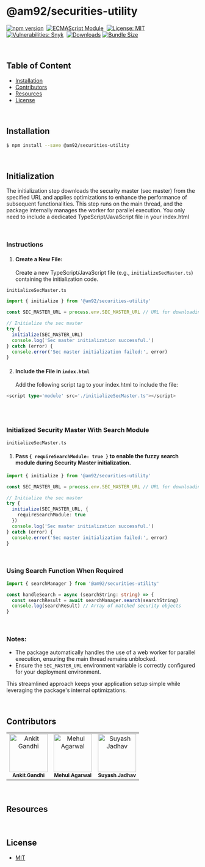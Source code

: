 # @am92/securities-utility

[![npm version](https://img.shields.io/npm/v/@am92/securities-utility?style=for-the-badge)](https://www.npmjs.com/package/@am92/securities-utility)&nbsp;
[![ECMAScript Module](https://img.shields.io/badge/ECMAScript-Module%20Only-red?style=for-the-badge)](https://nodejs.org/api/esm.html)&nbsp;
[![License: MIT](https://img.shields.io/npm/l/@am92/securities-utility?color=yellow&style=for-the-badge)](https://opensource.org/licenses/MIT)&nbsp;
[![Vulnerabilities: Snyk](https://img.shields.io/snyk/vulnerabilities/npm/@am92/securities-utility?style=for-the-badge)](https://security.snyk.io/package/npm/@am92%2Fsecurities-utility)&nbsp;
[![Downloads](https://img.shields.io/npm/dy/@am92/securities-utility?style=for-the-badge)](https://npm-stat.com/charts.html?package=%40m92%2Fsecurities-utility)
[![Bundle Size](https://img.shields.io/bundlephobia/minzip/@am92/securities-utility?style=for-the-badge)](https://bundlephobia.com/package/@am92/securities-utility)

<br />

## Table of Content

- [Installation](#installation)
- [Contributors](#contributors)
- [Resources](#resources)
- [License](#license)

<br />

## Installation

```bash
$ npm install --save @am92/securities-utility
```

<br />

## Initialization

The initialization step downloads the security master (sec master) from the specified URL and applies optimizations to enhance the performance of subsequent functionalities. This step runs on the main thread, and the package internally manages the worker for parallel execution. You only need to include a dedicated TypeScript/JavaScript file in your index.html

<br />

### Instructions

1. #### Create a New File: <br>
   Create a new TypeScript/JavaScript file (e.g., `initializeSecMaster.ts`) containing the initialization code.

`initializeSecMaster.ts`

```typescript
import { initialize } from '@am92/securities-utility'

const SEC_MASTER_URL = process.env.SEC_MASTER_URL // URL for downloading the sec master (can be environment-specific)

// Initialize the sec master
try {
  initialize(SEC_MASTER_URL)
  console.log('Sec master initialization successful.')
} catch (error) {
  console.error('Sec master initialization failed:', error)
}
```

2. #### Include the File in `index.html`
   Add the following script tag to your index.html to include the file:

```typescript
<script type='module' src='./initializeSecMaster.ts'></script>
```

<br />
<br />

### Initialized Security Master With Search Module

`initializeSecMaster.ts`

1. #### Pass `{ requireSearchModule: true }` to enable the fuzzy search module during Security Master initialization.

```typescript
import { initialize } from '@am92/securities-utility'

const SEC_MASTER_URL = process.env.SEC_MASTER_URL // URL for downloading the sec master (can be environment-specific)

// Initialize the sec master
try {
  initialize(SEC_MASTER_URL, {
    requireSearchModule: true
  })
  console.log('Sec master initialization successful.')
} catch (error) {
  console.error('Sec master initialization failed:', error)
}
```

<br />

### Using Search Function When Required

```typescript
import { searchManager } from '@am92/securities-utility'

const handleSearch = async (searchString: string) => {
  const searchResult = await searchManager.search(searchString)
  console.log(searchResult) // Array of matched security objects
}
```

<br />

### Notes:

- The package automatically handles the use of a web worker for parallel execution, ensuring the main thread remains unblocked.
- Ensure the `SEC_MASTER_URL` environment variable is correctly configured for your deployment environment.

This streamlined approach keeps your application setup simple while leveraging the package's internal optimizations.

<br />

## Contributors

<table>
  <tbody>
    <tr>
      <td align="center">
        <a href='https://github.com/ankitgandhi452'>
          <img src="https://avatars.githubusercontent.com/u/8692027?s=400&v=4" width="100px;" alt="Ankit Gandhi"/>
          <br />
          <sub><b>Ankit Gandhi</b></sub>
        </a>
      </td>
      <td align="center">
        <a href='https://github.com/agarwalmehul'>
          <img src="https://avatars.githubusercontent.com/u/8692023?s=400&v=4" width="100px;" alt="Mehul Agarwal"/>
          <br />
          <sub><b>Mehul Agarwal</b></sub>
        </a>
      </td>
      <td align="center">
        <a href='https://github.com/jsuyash'>
          <img src="https://avatars.githubusercontent.com/u/18147118?v=4" width="100px;" alt="Suyash Jadhav"/>
          <br />
          <sub><b>Suyash Jadhav</b></sub>
        </a>
      </td>
    </tr>
  </tbody>
</table>

<br />

## Resources

<br />

## License

- [MIT](https://opensource.org/licenses/MIT)

<br />
<br />
